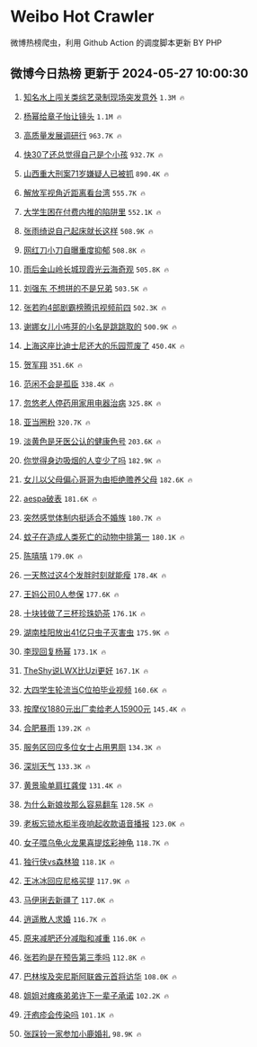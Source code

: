 # Weibo Hot Crawler 



微博热榜爬虫，利用 Github Action 的调度脚本更新 BY PHP 


## 微博今日热榜 更新于 2024-05-27 10:00:30 
1. [知名水上闯关类综艺录制现场突发意外](https://s.weibo.com/weibo?q=%23%E7%9F%A5%E5%90%8D%E6%B0%B4%E4%B8%8A%E9%97%AF%E5%85%B3%E7%B1%BB%E7%BB%BC%E8%89%BA%E5%BD%95%E5%88%B6%E7%8E%B0%E5%9C%BA%E7%AA%81%E5%8F%91%E6%84%8F%E5%A4%96%23&t=31&band_rank=1&Refer=top) `1.3M 🔥` 

1. [杨幂给章子怡让镜头](https://s.weibo.com/weibo?q=%23%E6%9D%A8%E5%B9%82%E7%BB%99%E7%AB%A0%E5%AD%90%E6%80%A1%E8%AE%A9%E9%95%9C%E5%A4%B4%23&t=31&band_rank=2&Refer=top) `1.1M 🔥` 

1. [高质量发展调研行](https://s.weibo.com/weibo?q=%23%E9%AB%98%E8%B4%A8%E9%87%8F%E5%8F%91%E5%B1%95%E8%B0%83%E7%A0%94%E8%A1%8C%23&t=31&band_rank=3&Refer=top) `963.7K 🔥` 

1. [快30了还总觉得自己是个小孩](https://s.weibo.com/weibo?q=%23%E5%BF%AB30%E4%BA%86%E8%BF%98%E6%80%BB%E8%A7%89%E5%BE%97%E8%87%AA%E5%B7%B1%E6%98%AF%E4%B8%AA%E5%B0%8F%E5%AD%A9%23&t=31&band_rank=4&Refer=top) `932.7K 🔥` 

1. [山西重大刑案71岁嫌疑人已被抓](https://s.weibo.com/weibo?q=%23%E5%B1%B1%E8%A5%BF%E9%87%8D%E5%A4%A7%E5%88%91%E6%A1%8871%E5%B2%81%E5%AB%8C%E7%96%91%E4%BA%BA%E5%B7%B2%E8%A2%AB%E6%8A%93%23&t=31&band_rank=5&Refer=top) `890.4K 🔥` 

1. [解放军视角近距离看台湾](https://s.weibo.com/weibo?q=%23%E8%A7%A3%E6%94%BE%E5%86%9B%E8%A7%86%E8%A7%92%E8%BF%91%E8%B7%9D%E7%A6%BB%E7%9C%8B%E5%8F%B0%E6%B9%BE%23&t=31&band_rank=6&Refer=top) `555.7K 🔥` 

1. [大学生困在付费内推的陷阱里](https://s.weibo.com/weibo?q=%23%E5%A4%A7%E5%AD%A6%E7%94%9F%E5%9B%B0%E5%9C%A8%E4%BB%98%E8%B4%B9%E5%86%85%E6%8E%A8%E7%9A%84%E9%99%B7%E9%98%B1%E9%87%8C%23&t=31&band_rank=7&Refer=top) `552.1K 🔥` 

1. [张雨绮说自己起床就长这样](https://s.weibo.com/weibo?q=%23%E5%BC%A0%E9%9B%A8%E7%BB%AE%E8%AF%B4%E8%87%AA%E5%B7%B1%E8%B5%B7%E5%BA%8A%E5%B0%B1%E9%95%BF%E8%BF%99%E6%A0%B7%23&t=31&band_rank=8&Refer=top) `508.9K 🔥` 

1. [网红刀小刀自曝重度抑郁](https://s.weibo.com/weibo?q=%23%E7%BD%91%E7%BA%A2%E5%88%80%E5%B0%8F%E5%88%80%E8%87%AA%E6%9B%9D%E9%87%8D%E5%BA%A6%E6%8A%91%E9%83%81%23&t=31&band_rank=9&Refer=top) `508.8K 🔥` 

1. [雨后金山岭长城现霞光云海奇观](https://s.weibo.com/weibo?q=%23%E9%9B%A8%E5%90%8E%E9%87%91%E5%B1%B1%E5%B2%AD%E9%95%BF%E5%9F%8E%E7%8E%B0%E9%9C%9E%E5%85%89%E4%BA%91%E6%B5%B7%E5%A5%87%E8%A7%82%23&t=31&band_rank=10&Refer=top) `505.8K 🔥` 

1. [刘强东 不想拼的不是兄弟](https://s.weibo.com/weibo?q=%E5%88%98%E5%BC%BA%E4%B8%9C%20%E4%B8%8D%E6%83%B3%E6%8B%BC%E7%9A%84%E4%B8%8D%E6%98%AF%E5%85%84%E5%BC%9F&t=31&band_rank=11&Refer=top) `503.5K 🔥` 

1. [张若昀4部剧霸榜腾讯视频前四](https://s.weibo.com/weibo?q=%23%E5%BC%A0%E8%8B%A5%E6%98%804%E9%83%A8%E5%89%A7%E9%9C%B8%E6%A6%9C%E8%85%BE%E8%AE%AF%E8%A7%86%E9%A2%91%E5%89%8D%E5%9B%9B%23&t=31&band_rank=12&Refer=top) `502.3K 🔥` 

1. [谢娜女儿小咘芽的小名是跳跳取的](https://s.weibo.com/weibo?q=%23%E8%B0%A2%E5%A8%9C%E5%A5%B3%E5%84%BF%E5%B0%8F%E5%92%98%E8%8A%BD%E7%9A%84%E5%B0%8F%E5%90%8D%E6%98%AF%E8%B7%B3%E8%B7%B3%E5%8F%96%E7%9A%84%23&t=31&band_rank=13&Refer=top) `500.9K 🔥` 

1. [上海这座比迪士尼还大的乐园荒废了](https://s.weibo.com/weibo?q=%23%E4%B8%8A%E6%B5%B7%E8%BF%99%E5%BA%A7%E6%AF%94%E8%BF%AA%E5%A3%AB%E5%B0%BC%E8%BF%98%E5%A4%A7%E7%9A%84%E4%B9%90%E5%9B%AD%E8%8D%92%E5%BA%9F%E4%BA%86%23&t=31&band_rank=14&Refer=top) `450.4K 🔥` 

1. [贺军翔](https://s.weibo.com/weibo?q=%E8%B4%BA%E5%86%9B%E7%BF%94&t=31&band_rank=15&Refer=top) `351.6K 🔥` 

1. [范闲不会是孤臣](https://s.weibo.com/weibo?q=%23%E8%8C%83%E9%97%B2%E4%B8%8D%E4%BC%9A%E6%98%AF%E5%AD%A4%E8%87%A3%23&t=31&band_rank=16&Refer=top) `338.4K 🔥` 

1. [忽悠老人停药用家用电器治病](https://s.weibo.com/weibo?q=%23%E5%BF%BD%E6%82%A0%E8%80%81%E4%BA%BA%E5%81%9C%E8%8D%AF%E7%94%A8%E5%AE%B6%E7%94%A8%E7%94%B5%E5%99%A8%E6%B2%BB%E7%97%85%23&t=31&band_rank=17&Refer=top) `325.8K 🔥` 

1. [亚当圈粉](https://s.weibo.com/weibo?q=%E4%BA%9A%E5%BD%93%E5%9C%88%E7%B2%89&t=31&band_rank=18&Refer=top) `320.7K 🔥` 

1. [淡黄色是牙医公认的健康色号](https://s.weibo.com/weibo?q=%23%E6%B7%A1%E9%BB%84%E8%89%B2%E6%98%AF%E7%89%99%E5%8C%BB%E5%85%AC%E8%AE%A4%E7%9A%84%E5%81%A5%E5%BA%B7%E8%89%B2%E5%8F%B7%23&t=31&band_rank=19&Refer=top) `203.6K 🔥` 

1. [你觉得身边吸烟的人变少了吗](https://s.weibo.com/weibo?q=%23%E4%BD%A0%E8%A7%89%E5%BE%97%E8%BA%AB%E8%BE%B9%E5%90%B8%E7%83%9F%E7%9A%84%E4%BA%BA%E5%8F%98%E5%B0%91%E4%BA%86%E5%90%97%23&t=31&band_rank=20&Refer=top) `182.9K 🔥` 

1. [女儿以父母偏心哥哥为由拒绝赡养父母](https://s.weibo.com/weibo?q=%23%E5%A5%B3%E5%84%BF%E4%BB%A5%E7%88%B6%E6%AF%8D%E5%81%8F%E5%BF%83%E5%93%A5%E5%93%A5%E4%B8%BA%E7%94%B1%E6%8B%92%E7%BB%9D%E8%B5%A1%E5%85%BB%E7%88%B6%E6%AF%8D%23&t=31&band_rank=21&Refer=top) `182.6K 🔥` 

1. [aespa破表](https://s.weibo.com/weibo?q=aespa%E7%A0%B4%E8%A1%A8&t=31&band_rank=22&Refer=top) `181.6K 🔥` 

1. [突然感觉体制内挺适合不婚族](https://s.weibo.com/weibo?q=%23%E7%AA%81%E7%84%B6%E6%84%9F%E8%A7%89%E4%BD%93%E5%88%B6%E5%86%85%E6%8C%BA%E9%80%82%E5%90%88%E4%B8%8D%E5%A9%9A%E6%97%8F%23&t=31&band_rank=23&Refer=top) `180.7K 🔥` 

1. [蚊子在造成人类死亡的动物中排第一](https://s.weibo.com/weibo?q=%23%E8%9A%8A%E5%AD%90%E5%9C%A8%E9%80%A0%E6%88%90%E4%BA%BA%E7%B1%BB%E6%AD%BB%E4%BA%A1%E7%9A%84%E5%8A%A8%E7%89%A9%E4%B8%AD%E6%8E%92%E7%AC%AC%E4%B8%80%23&t=31&band_rank=24&Refer=top) `180.1K 🔥` 

1. [陈嘻嘻](https://s.weibo.com/weibo?q=%E9%99%88%E5%98%BB%E5%98%BB&t=31&band_rank=25&Refer=top) `179.0K 🔥` 

1. [一天熬过这4个发胖时刻就能瘦](https://s.weibo.com/weibo?q=%23%E4%B8%80%E5%A4%A9%E7%86%AC%E8%BF%87%E8%BF%994%E4%B8%AA%E5%8F%91%E8%83%96%E6%97%B6%E5%88%BB%E5%B0%B1%E8%83%BD%E7%98%A6%23&t=31&band_rank=26&Refer=top) `178.4K 🔥` 

1. [王妈公司0人参保](https://s.weibo.com/weibo?q=%23%E7%8E%8B%E5%A6%88%E5%85%AC%E5%8F%B80%E4%BA%BA%E5%8F%82%E4%BF%9D%23&t=31&band_rank=27&Refer=top) `177.6K 🔥` 

1. [十块钱做了三杯珍珠奶茶](https://s.weibo.com/weibo?q=%E5%8D%81%E5%9D%97%E9%92%B1%E5%81%9A%E4%BA%86%E4%B8%89%E6%9D%AF%E7%8F%8D%E7%8F%A0%E5%A5%B6%E8%8C%B6&t=31&band_rank=28&Refer=top) `176.1K 🔥` 

1. [湖南桂阳放出41亿只虫子灭害虫](https://s.weibo.com/weibo?q=%23%E6%B9%96%E5%8D%97%E6%A1%82%E9%98%B3%E6%94%BE%E5%87%BA41%E4%BA%BF%E5%8F%AA%E8%99%AB%E5%AD%90%E7%81%AD%E5%AE%B3%E8%99%AB%23&t=31&band_rank=29&Refer=top) `175.9K 🔥` 

1. [李现回复杨幂](https://s.weibo.com/weibo?q=%23%E6%9D%8E%E7%8E%B0%E5%9B%9E%E5%A4%8D%E6%9D%A8%E5%B9%82%23&t=31&band_rank=30&Refer=top) `173.1K 🔥` 

1. [TheShy说LWX比Uzi更好](https://s.weibo.com/weibo?q=%23TheShy%E8%AF%B4LWX%E6%AF%94Uzi%E6%9B%B4%E5%A5%BD%23&t=31&band_rank=31&Refer=top) `167.1K 🔥` 

1. [大四学生轮流当C位拍毕业视频](https://s.weibo.com/weibo?q=%23%E5%A4%A7%E5%9B%9B%E5%AD%A6%E7%94%9F%E8%BD%AE%E6%B5%81%E5%BD%93C%E4%BD%8D%E6%8B%8D%E6%AF%95%E4%B8%9A%E8%A7%86%E9%A2%91%23&t=31&band_rank=32&Refer=top) `160.6K 🔥` 

1. [按摩仪1880元出厂卖给老人15900元](https://s.weibo.com/weibo?q=%23%E6%8C%89%E6%91%A9%E4%BB%AA1880%E5%85%83%E5%87%BA%E5%8E%82%E5%8D%96%E7%BB%99%E8%80%81%E4%BA%BA15900%E5%85%83%23&t=31&band_rank=33&Refer=top) `145.4K 🔥` 

1. [合肥暴雨](https://s.weibo.com/weibo?q=%E5%90%88%E8%82%A5%E6%9A%B4%E9%9B%A8&t=31&band_rank=34&Refer=top) `139.2K 🔥` 

1. [服务区回应多位女士占用男厕](https://s.weibo.com/weibo?q=%23%E6%9C%8D%E5%8A%A1%E5%8C%BA%E5%9B%9E%E5%BA%94%E5%A4%9A%E4%BD%8D%E5%A5%B3%E5%A3%AB%E5%8D%A0%E7%94%A8%E7%94%B7%E5%8E%95%23&t=31&band_rank=35&Refer=top) `134.3K 🔥` 

1. [深圳天气](https://s.weibo.com/weibo?q=%E6%B7%B1%E5%9C%B3%E5%A4%A9%E6%B0%94&t=31&band_rank=36&Refer=top) `133.3K 🔥` 

1. [黄景瑜单肩扛龚俊](https://s.weibo.com/weibo?q=%23%E9%BB%84%E6%99%AF%E7%91%9C%E5%8D%95%E8%82%A9%E6%89%9B%E9%BE%9A%E4%BF%8A%23&t=31&band_rank=37&Refer=top) `131.4K 🔥` 

1. [为什么新娘妆那么容易翻车](https://s.weibo.com/weibo?q=%23%E4%B8%BA%E4%BB%80%E4%B9%88%E6%96%B0%E5%A8%98%E5%A6%86%E9%82%A3%E4%B9%88%E5%AE%B9%E6%98%93%E7%BF%BB%E8%BD%A6%23&t=31&band_rank=38&Refer=top) `128.5K 🔥` 

1. [老板忘锁水柜半夜响起收款语音播报](https://s.weibo.com/weibo?q=%23%E8%80%81%E6%9D%BF%E5%BF%98%E9%94%81%E6%B0%B4%E6%9F%9C%E5%8D%8A%E5%A4%9C%E5%93%8D%E8%B5%B7%E6%94%B6%E6%AC%BE%E8%AF%AD%E9%9F%B3%E6%92%AD%E6%8A%A5%23&t=31&band_rank=39&Refer=top) `123.0K 🔥` 

1. [女子喂乌龟火龙果喜提炫彩神龟](https://s.weibo.com/weibo?q=%23%E5%A5%B3%E5%AD%90%E5%96%82%E4%B9%8C%E9%BE%9F%E7%81%AB%E9%BE%99%E6%9E%9C%E5%96%9C%E6%8F%90%E7%82%AB%E5%BD%A9%E7%A5%9E%E9%BE%9F%23&t=31&band_rank=40&Refer=top) `118.7K 🔥` 

1. [独行侠vs森林狼](https://s.weibo.com/weibo?q=%23%E7%8B%AC%E8%A1%8C%E4%BE%A0vs%E6%A3%AE%E6%9E%97%E7%8B%BC%23&t=31&band_rank=41&Refer=top) `118.1K 🔥` 

1. [王冰冰回应尼格买提](https://s.weibo.com/weibo?q=%23%E7%8E%8B%E5%86%B0%E5%86%B0%E5%9B%9E%E5%BA%94%E5%B0%BC%E6%A0%BC%E4%B9%B0%E6%8F%90%23&t=31&band_rank=42&Refer=top) `117.9K 🔥` 

1. [马伊琍去新疆了](https://s.weibo.com/weibo?q=%23%E9%A9%AC%E4%BC%8A%E7%90%8D%E5%8E%BB%E6%96%B0%E7%96%86%E4%BA%86%23&t=31&band_rank=43&Refer=top) `117.0K 🔥` 

1. [逍遥散人求婚](https://s.weibo.com/weibo?q=%E9%80%8D%E9%81%A5%E6%95%A3%E4%BA%BA%E6%B1%82%E5%A9%9A&t=31&band_rank=44&Refer=top) `116.7K 🔥` 

1. [原来减肥还分减脂和减重](https://s.weibo.com/weibo?q=%E5%8E%9F%E6%9D%A5%E5%87%8F%E8%82%A5%E8%BF%98%E5%88%86%E5%87%8F%E8%84%82%E5%92%8C%E5%87%8F%E9%87%8D&t=31&band_rank=45&Refer=top) `116.0K 🔥` 

1. [张若昀是在预告第三季吗](https://s.weibo.com/weibo?q=%23%E5%BC%A0%E8%8B%A5%E6%98%80%E6%98%AF%E5%9C%A8%E9%A2%84%E5%91%8A%E7%AC%AC%E4%B8%89%E5%AD%A3%E5%90%97%23&t=31&band_rank=46&Refer=top) `112.8K 🔥` 

1. [巴林埃及突尼斯阿联酋元首将访华](https://s.weibo.com/weibo?q=%23%E5%B7%B4%E6%9E%97%E5%9F%83%E5%8F%8A%E7%AA%81%E5%B0%BC%E6%96%AF%E9%98%BF%E8%81%94%E9%85%8B%E5%85%83%E9%A6%96%E5%B0%86%E8%AE%BF%E5%8D%8E%23&t=31&band_rank=47&Refer=top) `108.0K 🔥` 

1. [姐姐对瘫痪弟弟许下一辈子承诺](https://s.weibo.com/weibo?q=%23%E5%A7%90%E5%A7%90%E5%AF%B9%E7%98%AB%E7%97%AA%E5%BC%9F%E5%BC%9F%E8%AE%B8%E4%B8%8B%E4%B8%80%E8%BE%88%E5%AD%90%E6%89%BF%E8%AF%BA%23&t=31&band_rank=48&Refer=top) `102.2K 🔥` 

1. [汗疱疹会传染吗](https://s.weibo.com/weibo?q=%23%E6%B1%97%E7%96%B1%E7%96%B9%E4%BC%9A%E4%BC%A0%E6%9F%93%E5%90%97%23&t=31&band_rank=49&Refer=top) `101.1K 🔥` 

1. [张踩铃一家参加小鹿婚礼](https://s.weibo.com/weibo?q=%23%E5%BC%A0%E8%B8%A9%E9%93%83%E4%B8%80%E5%AE%B6%E5%8F%82%E5%8A%A0%E5%B0%8F%E9%B9%BF%E5%A9%9A%E7%A4%BC%23&t=31&band_rank=50&Refer=top) `98.9K 🔥` 

